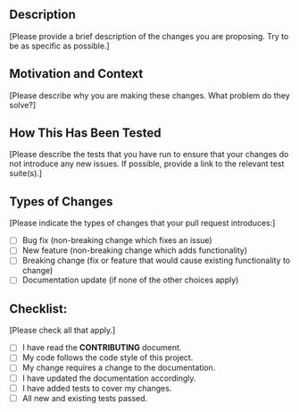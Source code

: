 ## Description

[Please provide a brief description of the changes you are proposing. Try to be as specific as possible.]

## Motivation and Context

[Please describe why you are making these changes. What problem do they solve?]

## How This Has Been Tested

[Please describe the tests that you have run to ensure that your changes do not introduce any new issues. If possible, provide a link to the relevant test suite(s).]

## Types of Changes

[Please indicate the types of changes that your pull request introduces:]

- [ ] Bug fix (non-breaking change which fixes an issue)
- [ ] New feature (non-breaking change which adds functionality)
- [ ] Breaking change (fix or feature that would cause existing functionality to change)
- [ ] Documentation update (if none of the other choices apply)

## Checklist:

[Please check all that apply.]

- [ ] I have read the **CONTRIBUTING** document.
- [ ] My code follows the code style of this project.
- [ ] My change requires a change to the documentation.
- [ ] I have updated the documentation accordingly.
- [ ] I have added tests to cover my changes.
- [ ] All new and existing tests passed.
